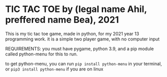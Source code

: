 # TIC TAC TOE by (legal name Ahil, preffered name Bea), 2021

This is my tic tac toe game, made in python, for my 2021 year 13 programming work.
it is a simple two player game, with no computer input

REQUIREMENTS:
you must have pygame, python 3.9, and a pip module called python-menu for this to run.

to get python-menu, you can run
`pip install python-menu` 
in your terminal,
or
`pip3 install python-menu`
if you are on linux
